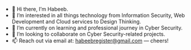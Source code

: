 - 👋 Hi there, I’m Habeeb.
- 👀 I’m interested in all things technology from Information Security, Web Development and Cloud services to Design Thinking. 
- 🌱 I’m currently on learning and professional journey in Cyber Security.
- 💞️ I’m looking to collaborate on Cyber Security-related projects.
- 📫 Reach out via email at: habeebregister@gmail.com — cheers!

<!---
HAdebisi1/Habeeb is a ✨ special ✨ repository because its `README.md` (this file) appears on your GitHub profile.
You can click the Preview link to take a look at your changes.
--->
